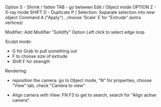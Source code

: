 Option S - Shrink / fatten 
TAB - go between Edit / Object mode
OPTION Z - X-ray mode
SHIFT D - Duplicate
P / Selection: Separate selection into new object
Command A ("Apply") , choose 'Scale' 
E for "Extrude" (extra vertices)

Modifier: Add Modifier "Solidify" 
Option Left click to select edge loop

Sculpt mode:
- G for Grab to pull something out
- F to choose size of extrude
- Shift F for strength

Rendering:
- reposition the camera: go to Object mode, "N" for properties, choose "View" tab, check "Camera to view"

- Align camera with View: FN F3 to get to search, search for "Align active camera".